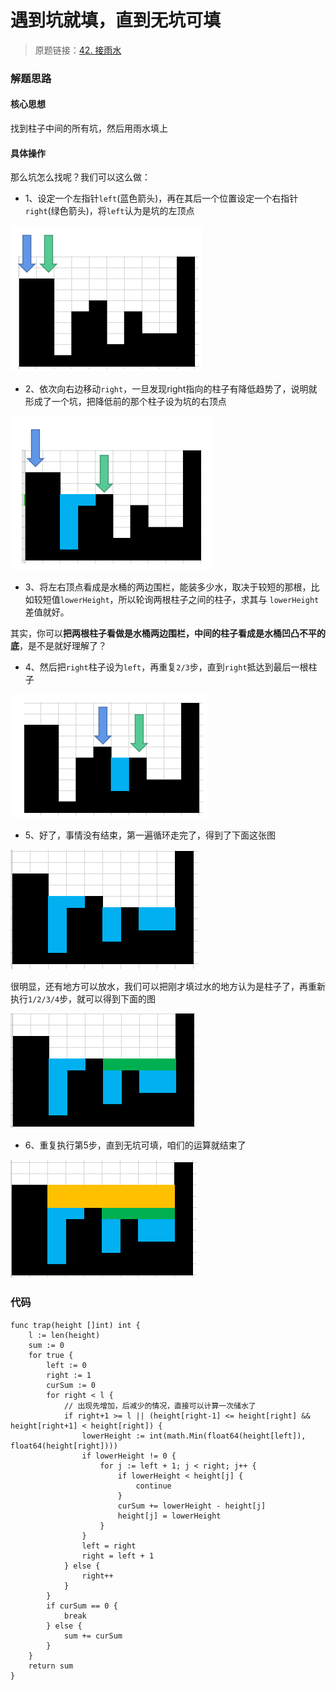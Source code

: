 # 遇到坑就填，直到无坑可填
> 原题链接：[42. 接雨水](https://leetcode-cn.com/problems/trapping-rain-water/)

### 解题思路
#### 核心思想
找到柱子中间的所有坑，然后用雨水填上
#### 具体操作
那么坑怎么找呢？我们可以这么做：
* 1、设定一个左指针``left``(蓝色箭头)，再在其后一个位置设定一个右指针``right``(绿色箭头)，将``left``认为是坑的左顶点

![grid](../pictures/problems/42/1.png)

* 2、依次向右边移动``right``，一旦发现right指向的柱子有降低趋势了，说明就形成了一个坑，把降低前的那个柱子设为坑的右顶点

![grid](../pictures/problems/42/2.png)

* 3、将左右顶点看成是水桶的两边围栏，能装多少水，取决于较短的那根，比如较短值``lowerHeight``，所以轮询两根柱子之间的柱子，求其与
``lowerHeight``差值就好。

其实，你可以**把两根柱子看做是水桶两边围栏，中间的柱子看成是水桶凹凸不平的底**，是不是就好理解了？

* 4、然后把``right``柱子设为``left``，再重复``2/3``步，直到``right``抵达到最后一根柱子

![grid](../pictures/problems/42/3.png)

* 5、好了，事情没有结束，第一遍循环走完了，得到了下面这张图

![grid](../pictures/problems/42/4.png)

很明显，还有地方可以放水，我们可以把刚才填过水的地方认为是柱子了，再重新执行``1/2/3/4``步，就可以得到下面的图

![grid](../pictures/problems/42/5.png)

* 6、重复执行第5步，直到无坑可填，咱们的运算就结束了

![grid](../pictures/problems/42/6.png)

### 代码

```golang
func trap(height []int) int {
	l := len(height)
	sum := 0
	for true {
		left := 0
		right := 1
		curSum := 0
		for right < l {
			// 出现先增加，后减少的情况，直接可以计算一次储水了
			if right+1 >= l || (height[right-1] <= height[right] && height[right+1] < height[right]) {
				lowerHeight := int(math.Min(float64(height[left]), float64(height[right])))
				if lowerHeight != 0 {
					for j := left + 1; j < right; j++ {
						if lowerHeight < height[j] {
							continue
						}
						curSum += lowerHeight - height[j]
						height[j] = lowerHeight
					}
				}
				left = right
				right = left + 1
			} else {
				right++
			}
		}
		if curSum == 0 {
			break
		} else {
			sum += curSum
		}
	}
	return sum
}
```